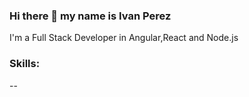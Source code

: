 ### Hi there 👋 my name is Ivan Perez

I'm a Full Stack Developer in Angular,React and Node.js

### Skills:
--
